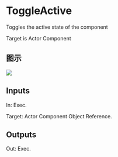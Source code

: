 # ToggleActive

Toggles the active state of the component

Target is Actor Component

## 图示

![]($-20221218-18222857.png)

## Inputs

In: Exec.

Target: Actor Component Object Reference.  

## Outputs

Out: Exec.

